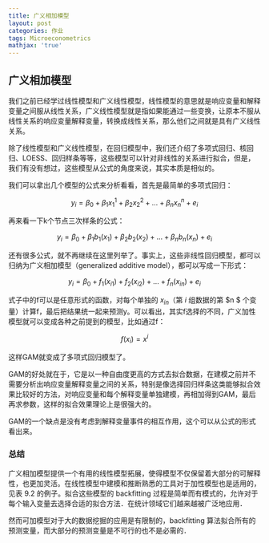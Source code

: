 ```yaml
---
title: 广义相加模型
layout: post
categories: 作业
tags: Microeconometrics
mathjax: 'true'
---
```

## 广义相加模型

我们之前已经学过线性模型和广义线性模型，线性模型的意思就是响应变量和解释变量之间服从线性关系，广义线性模型就是指如果能通过一些变换，让原本不服从线性关系的响应变量解释变量，转换成线性关系，那么他们之间就是具有广义线性关系。

除了线性模型和广义线性模型，在回归模型中，我们还介绍了多项式回归、核回归、LOESS、回归样条等等，这些模型可以针对非线性的关系进行拟合，但是，我们有没有想过，这些模型从公式的角度来说，其实本质是相似的。

我们可以拿出几个模型的公式来分析看看，首先是最简单的多项式回归：

$$
y_{i}=\beta_{0}+\beta_{1} x_{1}^{1}+\beta_{2} x_{2}^{2}+\ldots+\beta_{n} x_{n}^{n}+e_{i}
$$

再来看一下k个节点三次样条的公式：

$$
y_{i}=\beta_{0}+\beta_{1} b_{1}\left(x_{1}\right)+\beta_{2} b_{2}\left(x_{2}\right)+\ldots+\beta_{n} b_{n}\left(x_{n}\right)+e_{i}
$$

还有很多公式，就不再继续在这里列举了。事实上，这些非线性回归模型，都可以归纳为广义相加模型（generalized additive model），都可以写成一下形式：

$$
\begin{equation}
y_{i}=\beta_{0}+f_{1}\left(x_{i 1}\right)+f_{2}\left(x_{i 2}\right)+\ldots+f_{n}\left(x_{i n}\right)+e_{i}
\end{equation}
$$

式子中的f可以是任意形式的函数，对每个单独的 $x_{in}$（第 $i$ 组数据的第 $n $ 个变量）计算f，最后把结果统一起来预测y。可以看出，其实f选择的不同，广义加性模型就可以变成各种之前提到的模型，比如通过f：

$$
\begin{equation}
f\left(x_{i}\right)=x^{i}
\end{equation}
$$

这样GAM就变成了多项式回归模型了。

GAM的好处就在于，它是以一种自由度更高的方式去拟合数据，在建模之前并不需要分析出响应变量解释变量之间的关系，特别是像选择回归样条这类能够拟合效果比较好的方法，对响应变量和每个解释变量单独建模，再相加得到GAM，最后再求参数，这样的拟合效果理论上是很强大的。

GAM的一个缺点是没有考虑到解释变量事件的相互作用，这个可以从公式的形式看出来。

### 总结

广义相加模型提供一个有用的线性模型拓展，使得模型不仅保留着大部分的可解释性，也更加灵活。在线性模型中建模和推断熟悉的工具对于加性模型也是适用的，见表 9.2 的例子。拟合这些模型的 backfitting 过程是简单而有模式的，允许对于每个输入变量去选择合适的拟合方法．在统计领域它们越来越被广泛地应用．

然而可加模型对于大的数据挖掘的应用是有限制的，backfitting 算法拟合所有的预测变量，而大部分的预测变量是不可行的也不是必需的．

